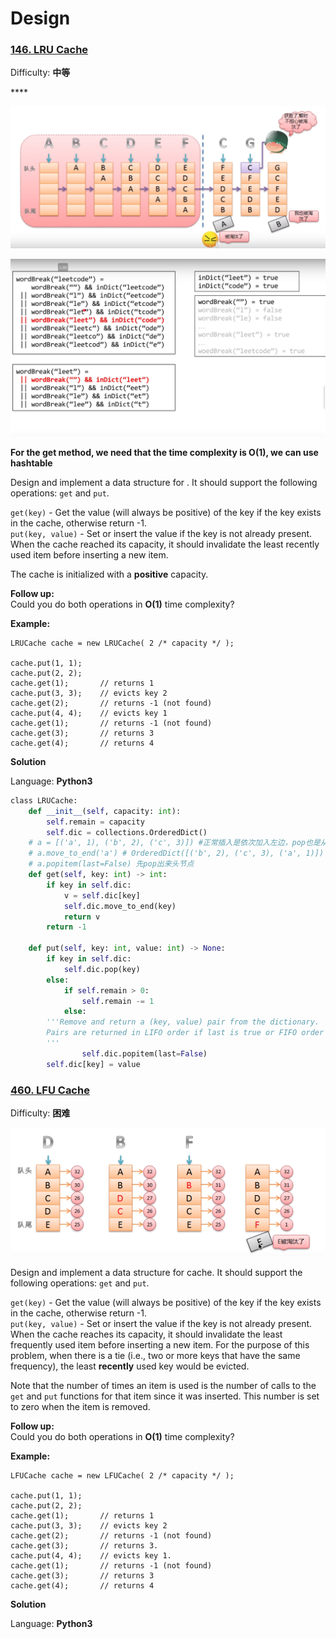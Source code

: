 # Design



### [146. LRU Cache](https://leetcode-cn.com/problems/lru-cache/)

Difficulty: **中等**

\*\*\*\*

![](../.gitbook/assets/image%20%2810%29.png)

![](../.gitbook/assets/image%20%281%29.png)

**For the get method, we need that the time complexity is O\(1\), we can use hashtable** 

Design and implement a data structure for . It should support the following operations: `get` and `put`.

`get(key)` - Get the value \(will always be positive\) of the key if the key exists in the cache, otherwise return -1.  
`put(key, value)` - Set or insert the value if the key is not already present. When the cache reached its capacity, it should invalidate the least recently used item before inserting a new item.

The cache is initialized with a **positive** capacity.

**Follow up:**  
Could you do both operations in **O\(1\)** time complexity?

**Example:**

```text
LRUCache cache = new LRUCache( 2 /* capacity */ );

cache.put(1, 1);
cache.put(2, 2);
cache.get(1);       // returns 1
cache.put(3, 3);    // evicts key 2
cache.get(2);       // returns -1 (not found)
cache.put(4, 4);    // evicts key 1
cache.get(1);       // returns -1 (not found)
cache.get(3);       // returns 3
cache.get(4);       // returns 4
```

**Solution**

Language: **Python3**

```python
​class LRUCache:
    def __init__(self, capacity: int):
        self.remain = capacity
        self.dic = collections.OrderedDict()
    # a = [('a', 1), ('b', 2), ('c', 3)]) #正常插入是依次加入左边，pop也是从左边开始，
    # a.move_to_end('a') # OrderedDict([('b', 2), ('c', 3), ('a', 1)])
    # a.popitem(last=False) 先pop出来头节点
    def get(self, key: int) -> int:
        if key in self.dic:
            v = self.dic[key]
            self.dic.move_to_end(key)
            return v 
        return -1

    def put(self, key: int, value: int) -> None:
        if key in self.dic:
            self.dic.pop(key)
        else:
            if self.remain > 0:
                self.remain -= 1
            else:
        '''Remove and return a (key, value) pair from the dictionary.
        Pairs are returned in LIFO order if last is true or FIFO order if false.
        '''
                self.dic.popitem(last=False)
        self.dic[key] = value 
```







### [460. LFU Cache](https://leetcode-cn.com/problems/lfu-cache/)

Difficulty: **困难**

![](../.gitbook/assets/image%20%286%29.png)

Design and implement a data structure for cache. It should support the following operations: `get` and `put`.

`get(key)` - Get the value \(will always be positive\) of the key if the key exists in the cache, otherwise return -1.  
`put(key, value)` - Set or insert the value if the key is not already present. When the cache reaches its capacity, it should invalidate the least frequently used item before inserting a new item. For the purpose of this problem, when there is a tie \(i.e., two or more keys that have the same frequency\), the least **recently** used key would be evicted.

Note that the number of times an item is used is the number of calls to the `get` and `put` functions for that item since it was inserted. This number is set to zero when the item is removed.

**Follow up:**  
Could you do both operations in **O\(1\)** time complexity?

**Example:**

```text
LFUCache cache = new LFUCache( 2 /* capacity */ );

cache.put(1, 1);
cache.put(2, 2);
cache.get(1);       // returns 1
cache.put(3, 3);    // evicts key 2
cache.get(2);       // returns -1 (not found)
cache.get(3);       // returns 3.
cache.put(4, 4);    // evicts key 1.
cache.get(1);       // returns -1 (not found)
cache.get(3);       // returns 3
cache.get(4);       // returns 4
```

**Solution**

Language: **Python3**

```text
​
```

